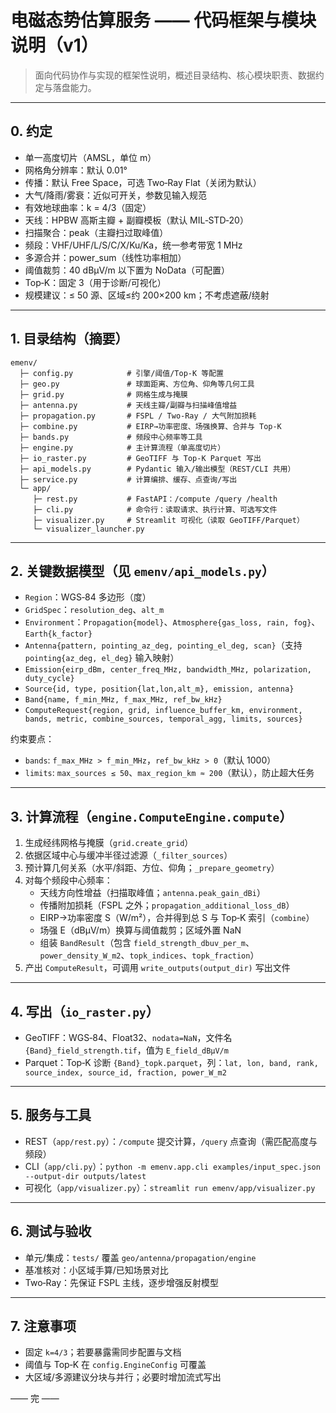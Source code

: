 ﻿# 电磁态势估算服务 —— 代码框架与模块说明（v1）

> 面向代码协作与实现的框架性说明，概述目录结构、核心模块职责、数据约定与落盘能力。

---

## 0. 约定
- 单一高度切片（AMSL，单位 m）
- 网格角分辨率：默认 0.01°
- 传播：默认 Free Space，可选 Two‑Ray Flat（关闭为默认）
- 大气/降雨/雾衰：近似可开关，参数见输入规范
- 有效地球曲率：k = 4/3（固定）
- 天线：HPBW 高斯主瓣 + 副瓣模板（默认 MIL‑STD‑20）
- 扫描聚合：peak（主瓣扫过取峰值）
- 频段：VHF/UHF/L/S/C/X/Ku/Ka，统一参考带宽 1 MHz
- 多源合并：power_sum（线性功率相加）
- 阈值裁剪：40 dBµV/m 以下置为 NoData（可配置）
- Top‑K：固定 3（用于诊断/可视化）
- 规模建议：≤ 50 源、区域≤约 200×200 km；不考虑遮蔽/绕射

---

## 1. 目录结构（摘要）
```text
emenv/
  ├─ config.py            # 引擎/阈值/Top‑K 等配置
  ├─ geo.py               # 球面距离、方位角、仰角等几何工具
  ├─ grid.py              # 网格生成与掩膜
  ├─ antenna.py           # 天线主瓣/副瓣与扫描峰值增益
  ├─ propagation.py       # FSPL / Two‑Ray / 大气附加损耗
  ├─ combine.py           # EIRP→功率密度、场强换算、合并与 Top‑K
  ├─ bands.py             # 频段中心频率等工具
  ├─ engine.py            # 主计算流程（单高度切片）
  ├─ io_raster.py         # GeoTIFF 与 Top‑K Parquet 写出
  ├─ api_models.py        # Pydantic 输入/输出模型（REST/CLI 共用）
  ├─ service.py           # 计算编排、缓存、点查询/写出
  └─ app/
     ├─ rest.py           # FastAPI：/compute /query /health
     ├─ cli.py            # 命令行：读取请求、执行计算、可选写文件
     ├─ visualizer.py     # Streamlit 可视化（读取 GeoTIFF/Parquet）
     └─ visualizer_launcher.py
```

---

## 2. 关键数据模型（见 `emenv/api_models.py`）
- `Region`：WGS‑84 多边形（度）
- `GridSpec`：`resolution_deg`、`alt_m`
- `Environment`：`Propagation{model}`、`Atmosphere{gas_loss, rain, fog}`、`Earth{k_factor}`
- `Antenna{pattern, pointing_az_deg, pointing_el_deg, scan}`（支持 `pointing{az_deg, el_deg}` 输入映射）
- `Emission{eirp_dBm, center_freq_MHz, bandwidth_MHz, polarization, duty_cycle}`
- `Source{id, type, position{lat,lon,alt_m}, emission, antenna}`
- `Band{name, f_min_MHz, f_max_MHz, ref_bw_kHz}`
- `ComputeRequest{region, grid, influence_buffer_km, environment, bands, metric, combine_sources, temporal_agg, limits, sources}`

约束要点：
- `bands`: `f_max_MHz > f_min_MHz`，`ref_bw_kHz > 0`（默认 1000）
- `limits`: `max_sources ≤ 50`、`max_region_km ≈ 200`（默认），防止超大任务

---

## 3. 计算流程（`engine.ComputeEngine.compute`）
1) 生成经纬网格与掩膜（`grid.create_grid`）
2) 依据区域中心与缓冲半径过滤源（`_filter_sources`）
3) 预计算几何关系（水平/斜距、方位、仰角；`_prepare_geometry`）
4) 对每个频段中心频率：
   - 天线方向性增益（扫描取峰值；`antenna.peak_gain_dBi`）
   - 传播附加损耗（FSPL 之外；`propagation_additional_loss_dB`）
   - EIRP→功率密度 S（W/m²），合并得到总 S 与 Top‑K 索引（`combine`）
   - 场强 E（dBµV/m）换算与阈值裁剪；区域外置 NaN
   - 组装 `BandResult`（包含 `field_strength_dbuv_per_m`、`power_density_W_m2`、`topk_indices`、`topk_fraction`）
5) 产出 `ComputeResult`，可调用 `write_outputs(output_dir)` 写出文件

---

## 4. 写出（`io_raster.py`）
- GeoTIFF：WGS‑84、Float32、`nodata=NaN`，文件名 `{Band}_field_strength.tif`，值为 `E_field_dBµV/m`
- Parquet：Top‑K 诊断 `{Band}_topk.parquet`，列：`lat, lon, band, rank, source_index, source_id, fraction, power_W_m2`

---

## 5. 服务与工具
- REST（`app/rest.py`）：`/compute` 提交计算，`/query` 点查询（需匹配高度与频段）
- CLI（`app/cli.py`）：`python -m emenv.app.cli examples/input_spec.json --output-dir outputs/latest`
- 可视化（`app/visualizer.py`）：`streamlit run emenv/app/visualizer.py`

---

## 6. 测试与验收
- 单元/集成：`tests/` 覆盖 `geo/antenna/propagation/engine`
- 基准核对：小区域手算/已知场景对比
- Two‑Ray：先保证 FSPL 主线，逐步增强反射模型

---

## 7. 注意事项
- 固定 `k=4/3`；若要暴露需同步配置与文档
- 阈值与 Top‑K 在 `config.EngineConfig` 可覆盖
- 大区域/多源建议分块与并行；必要时增加流式写出

—— 完 ——
